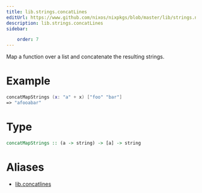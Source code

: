 ```yaml
---
title: lib.strings.concatLines
editUrl: https://www.github.com/nixos/nixpkgs/blob/master/lib/strings.nix#L78C25
description: lib.strings.concatLines
sidebar:

    order: 7
---
```


Map a function over a list and concatenate the resulting strings.

# Example

```nix
concatMapStrings (x: "a" + x) ["foo" "bar"]
=> "afooabar"
```

# Type

```haskell
concatMapStrings :: (a -> string) -> [a] -> string
```


# Aliases

- [lib.concatlines](/nix-doc-comments/reference/lib/lib-concatlines)


